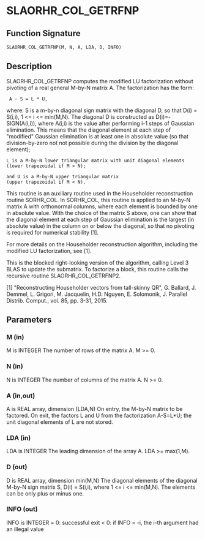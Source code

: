 # SLAORHR_COL_GETRFNP

## Function Signature

```fortran
SLAORHR_COL_GETRFNP(M, N, A, LDA, D, INFO)
```

## Description


 SLAORHR_COL_GETRFNP computes the modified LU factorization without
 pivoting of a real general M-by-N matrix A. The factorization has
 the form:

     A - S = L * U,

 where:
    S is a m-by-n diagonal sign matrix with the diagonal D, so that
    D(i) = S(i,i), 1 <= i <= min(M,N). The diagonal D is constructed
    as D(i)=-SIGN(A(i,i)), where A(i,i) is the value after performing
    i-1 steps of Gaussian elimination. This means that the diagonal
    element at each step of "modified" Gaussian elimination is
    at least one in absolute value (so that division-by-zero not
    not possible during the division by the diagonal element);

    L is a M-by-N lower triangular matrix with unit diagonal elements
    (lower trapezoidal if M > N);

    and U is a M-by-N upper triangular matrix
    (upper trapezoidal if M < N).

 This routine is an auxiliary routine used in the Householder
 reconstruction routine SORHR_COL. In SORHR_COL, this routine is
 applied to an M-by-N matrix A with orthonormal columns, where each
 element is bounded by one in absolute value. With the choice of
 the matrix S above, one can show that the diagonal element at each
 step of Gaussian elimination is the largest (in absolute value) in
 the column on or below the diagonal, so that no pivoting is required
 for numerical stability [1].

 For more details on the Householder reconstruction algorithm,
 including the modified LU factorization, see [1].

 This is the blocked right-looking version of the algorithm,
 calling Level 3 BLAS to update the submatrix. To factorize a block,
 this routine calls the recursive routine SLAORHR_COL_GETRFNP2.

 [1] "Reconstructing Householder vectors from tall-skinny QR",
     G. Ballard, J. Demmel, L. Grigori, M. Jacquelin, H.D. Nguyen,
     E. Solomonik, J. Parallel Distrib. Comput.,
     vol. 85, pp. 3-31, 2015.

## Parameters

### M (in)

M is INTEGER The number of rows of the matrix A. M >= 0.

### N (in)

N is INTEGER The number of columns of the matrix A. N >= 0.

### A (in,out)

A is REAL array, dimension (LDA,N) On entry, the M-by-N matrix to be factored. On exit, the factors L and U from the factorization A-S=L*U; the unit diagonal elements of L are not stored.

### LDA (in)

LDA is INTEGER The leading dimension of the array A. LDA >= max(1,M).

### D (out)

D is REAL array, dimension min(M,N) The diagonal elements of the diagonal M-by-N sign matrix S, D(i) = S(i,i), where 1 <= i <= min(M,N). The elements can be only plus or minus one.

### INFO (out)

INFO is INTEGER = 0: successful exit < 0: if INFO = -i, the i-th argument had an illegal value

